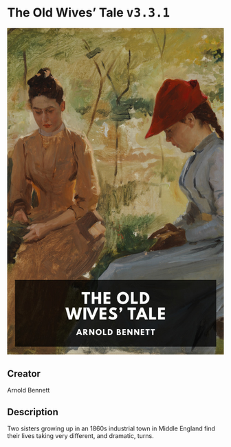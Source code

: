 
# The Old Wives’ Tale <kbd>v3.3.1</kbd>

<center>
  <img src="./cover-1024.jpg"/>
</center>

## Creator
Arnold Bennett

## Description
Two sisters growing up in an 1860s industrial town in Middle England find their lives taking very different, and dramatic, turns.
